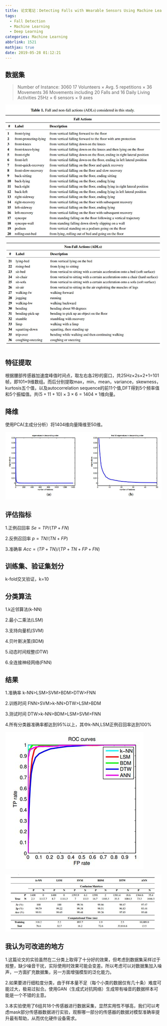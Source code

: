 ```yaml
---
title: 论文笔记：Detecting Falls with Wearable Sensors Using Machine Learning Techniques
tags:
  - Fall Detection
  - Machine Learning
  - Deep Learning
categories: Machine Learning
abbrlink: 1521
mathjax: true
date: 2019-05-28 01:12:21
---
```


## 数据集

> Number of Instance: 3060
> 17 Volunteers × Avg. 5 repetitions × 36 Movements
> 36 Movements including 20 Falls and 16 Daily Living Activities
> 25Hz  × 6 sensors × 9 axes

![](/images/fig0.jpg)

![](/images/fig1.jpg)

## 特征提取

根据腰部传感器加速度峰值时间点，取左右各2秒的窗口，共25Hz×2s×2+1=101帧，即101×9维数组。而后分别提取max，min，mean，variance，skewness，kurtosis五个值，以及autocorrelation sequence的前11个值,DFT得到5个频率值和5个振幅值。共$(5+11+10)×3×6=1404×1$维向量。

## 降维
使用PCA(主成分分析）将1404维向量降维至50维。

![](/images/fig2.jpg)

## 评估指标
1.正例召回率 $Se=TP/(TP+FN)$

2.反例召回率 $p=TN/(TN+FP)$

3.准确率 $Acc=(TP+TN)/(TP+TN+FP+FN)$

## 训练集、验证集划分
k-fold交叉验证，k=10
    
## 分类算法

1.k近邻算法(k-NN)

2.最小二乘法(LSM)

3.支持向量机(SVM)

4.贝叶斯决策(BDM)

5.动态时间规整(DTW)

6.全连接神经网络(FNN)
    
## 结果

1.准确率  k-NN>LSM>SVM>BDM>DTW>FNN

2.训练时间  FNN>SVM>k-NN>DTW>LSM>BDM

3.测试时间  DTW>k-NN>BDM>LSM>SVM>FNN

4.所有分类器准确率都达到95%以上，其中k-NN,LSM正例召回率达到100%

![](/images/fig3.jpg)

![](/images/fig4.jpg)

## 我认为可改进的地方

1.这篇论文的实验虽然在二分类上取得了十分好的效果，但考虑到数据集采样过于规整，缺少噪音干扰，实际使用时效果可能会变差。所以考虑可以对数据集加入噪声，一方面扩充数据集，另一方面增强模型的泛化能力。

2.如果要进行细粒度分类，由于样本量不足（每个小类的数据仅有几十条）难度可能过大，极易过拟合。使用GAN（生成式对抗网络）生成带有噪音的数据样本可能是一个不错的主意。

3.本实验使用了6组共18个传感器进行数据采集，显然实用性不够高，我们可以考虑mask部分传感器数据进行实验，观察哪一部分的传感器的数据对模型准确率提升最有帮助，从而优化硬件设备需求。